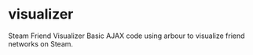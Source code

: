 visualizer
==========

Steam Friend Visualizer
Basic AJAX code using arbour to visualize friend networks on Steam.
